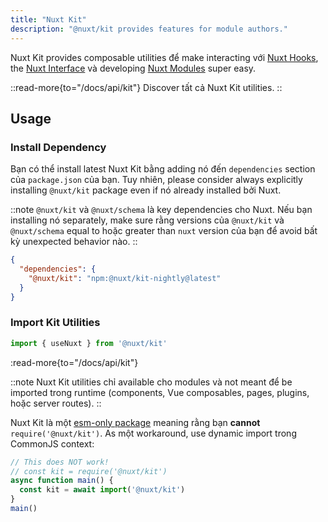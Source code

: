 ```yaml
---
title: "Nuxt Kit"
description: "@nuxt/kit provides features for module authors."
---
```


Nuxt Kit provides composable utilities để make interacting với [Nuxt Hooks](/docs/api/advanced/hooks), the [Nuxt Interface](/docs/guide/going-further/internals#the-nuxt-interface) và developing [Nuxt Modules](/docs/guide/going-further/modules) super easy.

::read-more{to="/docs/api/kit"}
Discover tất cả Nuxt Kit utilities.
::

## Usage

### Install Dependency

Bạn có thể install latest Nuxt Kit bằng adding nó đến `dependencies` section của `package.json` của bạn. Tuy nhiên, please consider always explicitly installing `@nuxt/kit` package even if nó already installed bởi Nuxt.

::note
`@nuxt/kit` và `@nuxt/schema` là key dependencies cho Nuxt. Nếu bạn installing nó separately, make sure rằng versions của `@nuxt/kit` và `@nuxt/schema` equal to hoặc greater than `nuxt` version của bạn để avoid bất kỳ unexpected behavior nào.
::

```json [package.json]
{
  "dependencies": {
    "@nuxt/kit": "npm:@nuxt/kit-nightly@latest"
  }
}
```

### Import Kit Utilities

```js [test.mjs]
import { useNuxt } from '@nuxt/kit'
```

:read-more{to="/docs/api/kit"}

::note
Nuxt Kit utilities chỉ available cho modules và not meant để be imported trong runtime (components, Vue composables, pages, plugins, hoặc server routes).
::

Nuxt Kit là một [esm-only package](/docs/guide/concepts/esm) meaning rằng bạn **cannot** `require('@nuxt/kit')`. As một workaround, use dynamic import trong CommonJS context:

```js [test.cjs]
// This does NOT work!
// const kit = require('@nuxt/kit')
async function main() {
  const kit = await import('@nuxt/kit')
}
main()
```
